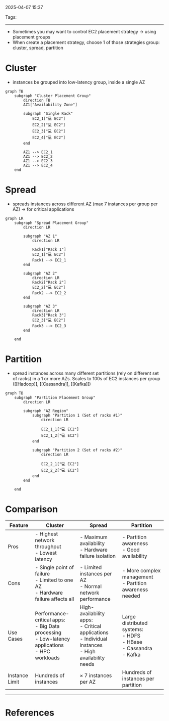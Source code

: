 2025-04-07 15:37

Tags: 

---

- Sometimes you may want to control EC2 placement strategy -> using placement groups
- When create a placement strategy, choose 1 of those strategies group: cluster, spread, partition
# Cluster
- instances be grouped into low-latency group, inside a single AZ

```mermaid
graph TB
    subgraph "Cluster Placement Group"
        direction TB
        AZ1["Availability Zone"]
        
        subgraph "Single Rack"
            EC2_1["💻 EC2"]
            EC2_2["💻 EC2"]
            EC2_3["💻 EC2"]
            EC2_4["💻 EC2"]
        end
        
        AZ1 --> EC2_1
        AZ1 --> EC2_2
        AZ1 --> EC2_3
        AZ1 --> EC2_4
    end
```
# Spread
- spreads instances across different AZ (max 7 instances per group per AZ) -> for critical applications

```mermaid
graph LR
    subgraph "Spread Placement Group"
        direction LR
        
        subgraph "AZ 1"
			direction LR

            Rack1["Rack 1"]
            EC2_1["💻 EC2"]
            Rack1 --> EC2_1
        end
        
        subgraph "AZ 2"
	        direction LR
            Rack2["Rack 2"]
            EC2_2["💻 EC2"]
            Rack2 --> EC2_2
        end
        
        subgraph "AZ 3"
	        direction LR
            Rack3["Rack 3"]
            EC2_3["💻 EC2"]
            Rack3 --> EC2_3
        end

    end
```
# Partition
- spread instances across many different partitions (rely on different set of racks) in a 1 or more AZs. Scales to 100s of EC2 instances per group ([[Hadoop]], [[Cassandra]], [[Kafka]])

```mermaid
graph TB
    subgraph "Partition Placement Group"
        direction LR
        
        subgraph "AZ Region"
            subgraph "Partition 1 (Set of racks #1)"
	            direction LR
	            
                EC2_1_1["💻 EC2"]
                EC2_1_2["💻 EC2"]
            end
            
            subgraph "Partition 2 (Set of racks #2)"
	            direction LR
	            
                EC2_2_1["💻 EC2"]
                EC2_2_2["💻 EC2"]
            end
        end
    
    end
```

# Comparison

| Feature        | Cluster                                                                                              | Spread                                                                                                    | Partition                                                                 |
| -------------- | ---------------------------------------------------------------------------------------------------- | --------------------------------------------------------------------------------------------------------- | ------------------------------------------------------------------------- |
| Pros           | - Highest network throughput<br>- Lowest latency                                                     | - Maximum availability<br>- Hardware failure isolation                                                    | - Partition awareness<br>- Good availability                              |
| Cons           | - Single point of failure<br>- Limited to one AZ<br>- Hardware failure affects all                   | - Limited instances per AZ<br>- Normal network performance                                                | - More complex management<br>- Partition awareness needed                 |
| Use Cases      | Performance-critical apps:<br>- Big Data processing<br>- Low-latency applications<br>- HPC workloads | High-availability apps:<br>- Critical applications<br>- Individual instances<br>- High availability needs | Large distributed systems:<br>- HDFS<br>- HBase<br>- Cassandra<br>- Kafka |
| Instance Limit | Hundreds of instances                                                                                | × 7 instances per AZ                                                                                      | Hundreds of instances per partition                                       |



---
# References